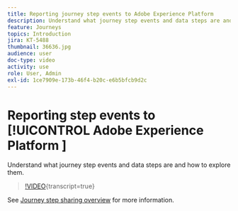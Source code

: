 ```yaml
---
title: Reporting journey step events to Adobe Experience Platform 
description: Understand what journey step events and data steps are and how to explore them.
feature: Journeys
topics: Introduction
jira: KT-5488
thumbnail: 36636.jpg
audience: user
doc-type: video
activity: use
role: User, Admin
exl-id: 1ce7909e-173b-46f4-b20c-e6b5bfcb9d2c
---
```

# Reporting step events to [!UICONTROL Adobe Experience Platform ]

Understand what journey step events and data steps are and how to explore them.

>[!VIDEO](https://video.tv.adobe.com/v/36636?learn=on){transcript=true}

See [Journey step sharing overview](https://experienceleague.adobe.com/docs/journeys/using/building-journeys/sharing-journey-steps/sharing-overview.html?lang=en) for more information.
